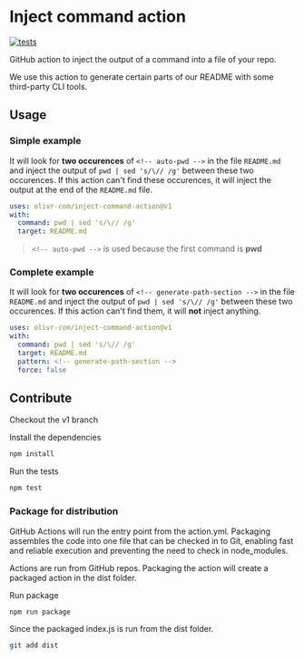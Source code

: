 # Inject command action

[![tests](https://github.com/olivr-com/inject-command-action/workflows/tests/badge.svg)](https://github.com/olivr-com/inject-command-action/actions?query=workflow%3Atests)

GitHub action to inject the output of a command into a file of your repo.

We use this action to generate certain parts of our README with some third-party CLI tools.

## Usage

### Simple example

It will look for **two occurences** of `<!-- auto-pwd -->` in the file `README.md` and inject the output of `pwd | sed 's/\// /g'` between these two occurences. If this action can't find these occurences, it will inject the output at the end of the `README.md` file.

```yaml
uses: olivr-com/inject-command-action@v1
with:
  command: pwd | sed 's/\// /g'
  target: README.md
```

> `<!-- auto-pwd -->` is used because the first command is **pwd**

### Complete example

It will look for **two occurences** of `<!-- generate-path-section -->` in the file `README.md` and inject the output of `pwd | sed 's/\// /g'` between these two occurences. If this action can't find them, it will **not** inject anything.

```yaml
uses: olivr-com/inject-command-action@v1
with:
  command: pwd | sed 's/\// /g'
  target: README.md
  pattern: <!-- generate-path-section -->
  force: false
```

## Contribute

Checkout the v1 branch

Install the dependencies

```bash
npm install
```

Run the tests

```bash
npm test
```

### Package for distribution

GitHub Actions will run the entry point from the action.yml. Packaging assembles the code into one file that can be checked in to Git, enabling fast and reliable execution and preventing the need to check in node_modules.

Actions are run from GitHub repos. Packaging the action will create a packaged action in the dist folder.

Run package

```bash
npm run package
```

Since the packaged index.js is run from the dist folder.

```bash
git add dist
```
